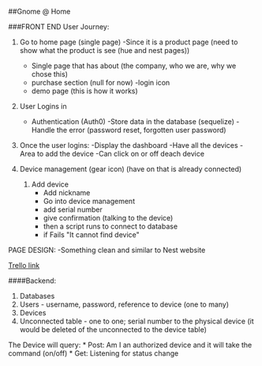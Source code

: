 ##Gnome @ Home

###FRONT END
User Journey: 

1. Go to home page (single page)
	-Since it is a product page (need to show what the product is see (hue and nest pages))
	- Single page that has about (the company, who we are, why we chose this)
	- purchase section (null for now)
	-login icon
	- demo page (this is how it works)



2. User Logins in
	- Authentication (Auth0)
	-Store data in the database (sequelize)
	-Handle the error (password reset, forgotten user password)
	
3. Once the user logins: 
	-Display the dashboard
	-Have all the devices
	-Area to add the device
	-Can click on or off deach device

4. Device management (gear icon) (have on that is already connected)
	1. Add device
		* Add nickname
		* Go into device management
		* add serial number
		* give confirmation (talking to the device)
		* then a script runs to connect to database
		* if Fails "It cannot find device"

PAGE DESIGN: 
-Something clean and similar to Nest website

[Trello link](https://trello.com/b/yoNf9XeJ/tasks-gnome-home)

####Backend: 

1. Databases
  1. Users - username, password, reference to device (one to many)
  2. Devices 
  3. Unconnected table - one to one; serial number to the physical device (it would be deleted of the unconnected to the device table)

The Device will query: 
	* Post: Am I an authorized device and it will take the command (on/off)
	* Get: Listening for status change



